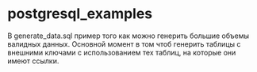 # postgresql_examples

В generate_data.sql пример того как можно генерить большие объемы валидных данных. Основной момент в том чтоб генерить таблицы с внешними ключами с использованием тех таблиц, на которые они имеют ссылки.
